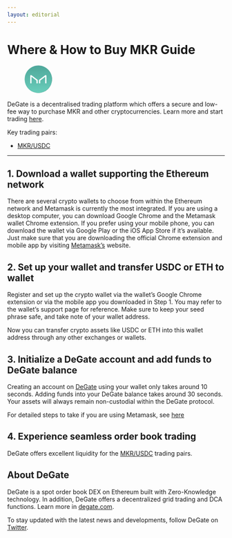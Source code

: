 ```yaml
---
layout: editorial
---
```


# Where & How to Buy MKR Guide

<figure><img src="../.gitbook/assets/mkr_0x9f8f72aa9304c8b593d555f12ef6589cc3a579a21702028621925.jpg" alt="" width="64" style="border-radius: 50%;"><figcaption></figcaption></figure>

DeGate is a decentralised trading platform which offers a secure and low-fee way to purchase MKR and other cryptocurrencies. Learn more and start trading [here](https://app.degate.com/trade/USDC/0x9f8f72aa9304c8b593d555f12ef6589cc3a579a2?utm_source=howtobuy).&#x20;

Key trading pairs:

* [MKR/USDC](https://app.degate.com/trade/USDC/MKR?utm_source=howtobuy)

***

## 1. Download a wallet supporting the Ethereum network

There are several crypto wallets to choose from within the Ethereum network and Metamask is currently the most integrated. If you are using a desktop computer, you can download Google Chrome and the Metamask wallet Chrome extension. If you prefer using your mobile phone, you can download the wallet via Google Play or the iOS App Store if it’s available. Just make sure that you are downloading the official Chrome extension and mobile app by visiting [Metamask’s](https://metamask.io/) website.

## 2. Set up your wallet and transfer USDC or ETH to wallet

Register and set up the crypto wallet via the wallet’s Google Chrome extension or via the mobile app you downloaded in Step 1. You may refer to the wallet’s support page for reference. Make sure to keep your seed phrase safe, and take note of your wallet address.&#x20;

Now you can transfer crypto assets like USDC or ETH into this wallet address through any other exchanges or wallets.

## 3. Initialize a DeGate account and add funds to DeGate balance

Creating an account on [DeGate](https://app.degate.com/?utm_source=MKR_howtobuy) using your wallet only takes around 10 seconds. Adding funds into your DeGate balance takes around 30 seconds. Your assets will always remain non-custodial within the DeGate protocol.

For detailed steps to take if you are using Metamask, see [here](https://docs.degate.com/v/product_en/main-features/wallet-connectivity/metamask)

## 4. Experience seamless order book trading

DeGate offers excellent liquidity for the [MKR/USDC](https://app.degate.com/trade/USDC/MKR?utm_source=howtobuy) trading pairs.&#x20;

## About DeGate

DeGate is a spot order book DEX on Ethereum built with Zero-Knowledge technology. In addition, DeGate offers a decentralized grid trading and DCA functions. Learn more in [degate.com](https://degate.com/?utm_source=MKR_howtobuy).

To stay updated with the latest news and developments, follow DeGate on [Twitter](https://twitter.com/degatedex).
